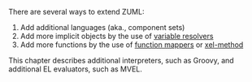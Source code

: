 There are several ways to extend ZUML:

1.  Add additional languages (aka., component sets)
2.  Add more implicit objects by the use of [variable
    resolvers](ZUML_Reference/ZUML/Processing_Instructions/variable-resolver)
3.  Add more functions by the use of [function
    mappers](ZUML_Reference/ZUML/Processing_Instructions/function-mapper)
    or
    [xel-method](ZUML_Reference/ZUML/Processing_Instructions/xel-method)

This chapter describes additional interpreters, such as Groovy, and
additional EL evaluators, such as MVEL.

